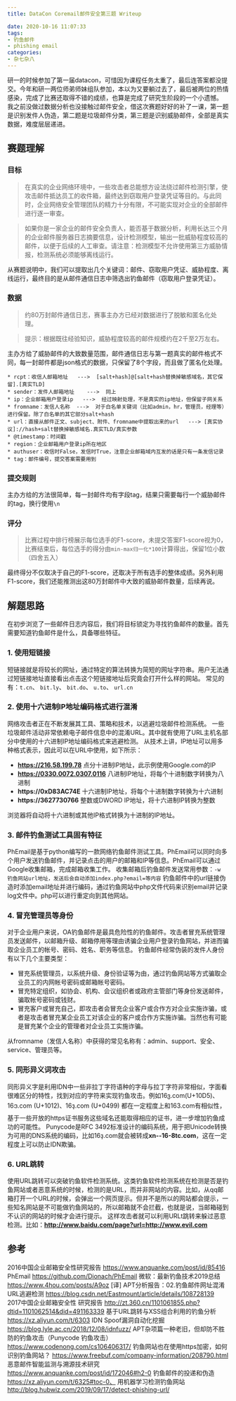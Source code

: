 ```yaml
---
title: DataCon Coremail邮件安全第三题 Writeup

date: 2020-10-16 11:07:33
tags:
- 钓鱼邮件
- phishing email
categories:
- 杂七杂八
---
```

研一的时候参加了第一届datacon，可惜因为课程任务太重了，最后连答案都没提交。今年和研一两位师弟师妹组队参加，本以为又要躺过去了，最后被两位的热情感染，完成了比赛还取得不错的成绩，也算是完成了研究生阶段的一个小遗憾。
我之前没做过数据分析也没接触过邮件安全，借这次赛题好好的补了一课，第一题是识别发件人伪造，第二题是垃圾邮件分类，第三题是识别威胁邮件，全部是真实数据，难度层层递进。

## 赛题理解

### 目标

> 在真实的企业网络环境中，一些攻击者总能想方设法绕过邮件检测引擎，使攻击邮件抵达员工的收件箱，最终达到窃取用户登录凭证等目的。与此同时，企业网络安全管理团队的精力十分有限，不可能实现对企业的全部邮件进行逐一审查。

> 如果你是一家企业的邮件安全负责人，能否基于数据分析，利用长达三个月的企业邮件服务器日志摘要信息，设计检测模型，输出一批威胁程度较高的邮件，以便于后续的人工审查。请注意：检测模型不允许使用第三方威胁情报，检测系统必须能够离线运行。


从赛题说明中，我们可以提取出几个关键词：邮件、窃取用户凭证、威胁程度、离线运行，最终目的是从邮件通信日志中筛选出钓鱼邮件（窃取用户登录凭证）。

### 数据

> 约80万封邮件通信日志，赛事主办方已经对数据进行了脱敏和匿名化处理。

> 提示：根据既往经验知识，威胁程度较高的邮件规模约在2千至2万左右。

主办方给了威胁邮件的大致数量范围，邮件通信日志与第一题真实的邮件格式不同，每一封邮件都是json格式的数据，只保留了8个字段，而且做了匿名化处理。

```
* rcpt：收信人邮箱地址   --->  [salt+hash]@[salt+hash替换掉敏感域名，其它保留].[真实TLD]
* sender：发件人邮箱地址    --->  同上
* ip：企业邮箱用户登录ip   --->  经过映射处理，不是真实的ip地址，但保留子网关系
* fromname：发信人名称  --->  对于白名单关键词（比如admin，hr，管理员，经理等）进行保留。除了白名单的其它部分salt+hash
* url：直接从邮件正文、subject、附件、fromname中提取出来的url   ---> [真实协议]://hash+salt替换掉敏感域名.真实TLD/真实参数
* @timestamp：时间戳
* region：企业邮箱用户登录ip所在地区
* authuser：收信时False，发信时True，注意企业邮箱域内互发的话是只有一条发信记录
* tag：邮件编号，提交答案需要用到
```

### 提交规则

主办方给的方法很简单，每一封邮件均有字段tag，结果只需要每行一个威胁邮件的tag，换行使用`\n`

### 评分

> 比赛过程中排行榜展示每位选手的F1-score，未提交答案F1-score视为0，比赛结束后，每位选手的得分由`min-max归一化*100`计算得出，保留1位小数（四舍五入）

最终得分不仅取决于自己的F1-score，还取决于所有选手的整体成绩。另外利用F1-score，我们还能推测出这80万封邮件中大致的威胁邮件数量，后续再说。

## 解题思路

在初步浏览了一些邮件日志内容后，我们将目标锁定为寻找钓鱼邮件的数量。首先需要知道钓鱼邮件是什么，具备哪些特征。

### 1. 使用短链接

短链接就是将较长的网址，通过特定的算法转换为简短的网址字符串。用户无法通过短链接地址直接看出点击这个短链接地址后究竟会打开什么样的网站。
常见的有：`t.cn`、  `bit.ly`、 `bit.do`、  `u.to`、 `url.cn`

### 2. 使用十六进制IP地址编码格式进行混淆

网络攻击者正在不断发展其工具、策略和技术，以逃避垃圾邮件检测系统。 一些垃圾邮件活动非常依赖电子邮件信息中的混淆URL。其中就有使用了URL主机名部分中使用的十六进制IP地址编码格式来逃避检测。
从技术上讲，IP地址可以用多种格式表示，因此可以在URL中使用，如下所示：

* **https://216.58.199.78**
    点分十进制IP地址，此示例使用Google.com的IP
* **https://0330.0072.0307.0116**
    八进制IP地址，将每个十进制数字转换为八进制
* **https://0xD83AC74E**
    十六进制IP地址，将每个十进制数字转换为十六进制
* **https://3627730766**
    整数或DWORD IP地址，将十六进制IP转换为整数

浏览器将自动将十六进制或其他IP格式转换为十进制的IP地址。

### 3. 邮件钓鱼测试工具固有特征

PhEmail是基于python编写的一款网络钓鱼邮件测试工具。PhEmail可以同时向多个用户发送钓鱼邮件，并记录点击的用户的邮箱和IP等信息。PhEmail可以通过Google收集邮箱，完成邮箱收集工作。
收集邮箱后钓鱼邮件发送常用参数：`-w 钓鱼网站url地址，发送后会自动添加index.php?email=等内容`
钓鱼邮件中的url链接伪造时添加email地址并进行编码，通过钓鱼网站中php文件代码来识别email并记录log文件中。php可以进行重定向到其他网站。

### 4. 冒充管理员等身份

对于企业用户来说，OA钓鱼邮件是最具危险性的钓鱼邮件。攻击者冒充系统管理员发送邮件，以邮箱升级、邮箱停用等理由诱骗企业用户登录钓鱼网站，并进而骗取企业员工的帐号、密码、姓名、职务等信息。
钓鱼邮件经常伪装的发件人身份有以下几个主要类型：

* 冒充系统管理员，以系统升级、身份验证等为由，通过钓鱼网站等方式骗取企业员工的内网帐号密码或邮箱帐号密码。
* 冒充特定组织，如协会、机构、会议组织者或政府主管部门等身份发送邮件，骗取帐号密码或钱财。
* 冒充客户或冒充自己，即攻击者会冒充企业客户或合作方对企业实施诈骗，或者是攻击者冒充某企业员工对该企业的客户或合作方实施诈骗。当然也有可能 是冒充某个企业的管理者对企业员工实施诈骗。

从fromname（发信人名称）中获得的常见名称有：admin、support、安全、service、管理员等。


### 5. 同形异义词攻击

同形异义字是利用IDN中一些非拉丁字符语种的字母与拉丁字符非常相似，字面看很难区分的特性，找到对应的字符来实现钓鱼攻击。例如16ვ.com(U+10D5)、16ဒ.com (U+1012)、16ҙ.com (U+0499) 都在一定程度上和163.com有相似性，基于一些开放的https证书服务这些域名还能取得相应的证书，进一步增加钓鱼成功的可能性。
Punycode是RFC 3492标准设计的编码系统，用于把Unicode转换为可用的DNS系统的编码，比如16ҙ.com就会被转成**xn--16-8tc.com**，这在一定程度上可以防止IDN欺骗。

### 6. URL跳转

使用URL跳转可以突破钓鱼软件检测系统。这类钓鱼软件检测系统在检测是否是钓鱼网站或者恶意系统的时候，检测的是URL，而并非网站的内容。比如，从qq邮箱打开一个URL的时候，会弹出一个网页提示。但并不是所以的网站都会提示，一些知名网站是不可能做钓鱼网站的，所以邮箱就不会拦截，也就是说，当邮箱碰到不认识的网站的时候才会进行提示。
 这样攻击者就可以利用URLt跳转来躲过恶意检测。比如：**http://www.baidu.com/page?url=http://www.evil.com**

## 参考
2016中国企业邮箱安全性研究报告 https://www.anquanke.com/post/id/85416
PhEmail https://github.com/Dionach/PhEmail
微软：最新钓鱼技术2019总结 https://www.4hou.com/posts/A9oz
[译] APT分析报告：02.钓鱼邮件网址混淆URL逃避检测 https://blog.csdn.net/Eastmount/article/details/108728139
2017中国企业邮箱安全性 研究报告 http://zt.360.cn/1101061855.php?dtid=1101062514&did=491163339
基于URL跳转与XSS组合利用的钓鱼分析 https://xz.aliyun.com/t/6303
IDN Spoof漏洞自动化挖掘 https://blog.lyle.ac.cn/2018/12/08/idnfuzz/
APT杂项篇一种老旧，但却防不胜防的钓鱼攻击（Punycode 钓鱼攻击）https://www.codenong.com/cs106406317/
钓鱼网站也在使用https加密，如何识别钓鱼网站？ https://www.freebuf.com/company-information/208790.html
恶意邮件智能监测与溯源技术研究 https://www.anquanke.com/post/id/172046#h2-0
钓鱼邮件的投递和伪造 https://xz.aliyun.com/t/6325#toc-0、
用机器学习检测钓鱼网站 http://blog.hubwiz.com/2019/09/17/detect-phishing-url/
